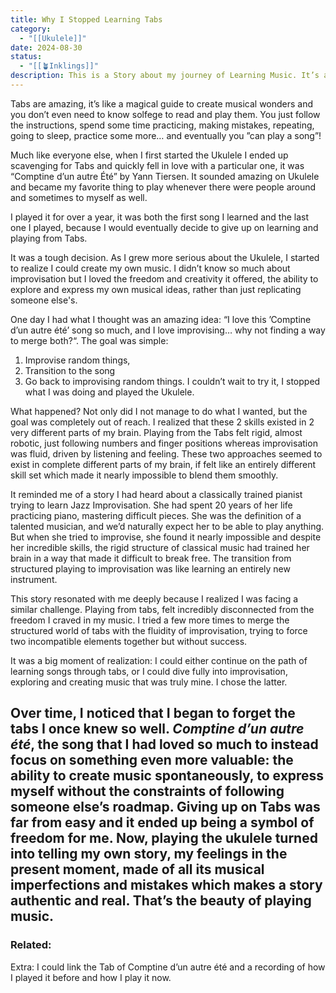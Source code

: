 ```yaml
---
title: Why I Stopped Learning Tabs
category:
  - "[[Ukulele]]"
date: 2024-08-30
status:
  - "[[🪴Inklings]]"
description: This is a Story about my journey of Learning Music. It’s about how I gave up on TABS to focus on Free Improvisation instead
---
```

Tabs are amazing, it’s like a magical guide to create musical wonders and you don’t even need to know solfege to read and play them. You just follow the instructions, spend some time practicing, making mistakes, repeating, going to sleep, practice some more… and eventually you ”can play a song”! 

Much like everyone else, when I first started the Ukulele I ended up scavenging for Tabs and quickly fell in love with a particular one, it was “Comptine d’un autre Été” by Yann Tiersen. It sounded amazing on Ukulele and became my favorite thing to play whenever there were people around and sometimes to myself as well. 

I played it for over a year, it was both the first song I learned and the last one I played, because I would eventually decide to give up on learning and playing from Tabs.

It was a tough decision. As I grew more serious about the Ukulele, I started to realize I could create my own music. I didn’t know so much about improvisation but I loved the freedom and creativity it offered, the ability to explore and express my own musical ideas, rather than just replicating someone else's.

One day I had what I thought was an amazing idea: “I love this ’Comptine d’un autre été’ song so much, and I love improvising… why not finding a way to merge both?“. The goal was simple: 
1. Improvise random things, 
2. Transition to the song 
3. Go back to improvising random things.
I couldn’t wait to try it, I stopped what I was doing and played the Ukulele. 

What happened? Not only did I not manage to do what I wanted, but the goal was completely out of reach. I realized that these 2 skills existed in 2 very different parts of my brain. Playing from the Tabs felt rigid, almost robotic, just following numbers and finger positions whereas improvisation was fluid, driven by listening and feeling. These two approaches seemed to exist in complete different parts of my brain, if felt like an entirely different skill set which made it nearly impossible to blend them smoothly.

It reminded me of a story I had heard about a classically trained pianist trying to learn Jazz Improvisation. She had spent 20 years of her life practicing piano, mastering difficult pieces. She was the definition of a talented musician, and we’d naturally expect her to be able to play anything. But when she tried to improvise, she found it nearly impossible and despite her incredible skills, the rigid structure of classical music had trained her brain in a way that made it difficult to break free. The transition from structured playing to improvisation was like learning an entirely new instrument.

This story resonated with me deeply because I realized I was facing a similar challenge. Playing from tabs, felt incredibly disconnected from the freedom I craved in my music. I tried a few more times to merge the structured world of tabs with the fluidity of improvisation, trying to force two incompatible elements together but without success.

It was a big moment of realization: I could either continue on the path of learning songs through tabs, or I could dive fully into improvisation, exploring and creating music that was truly mine. I chose the latter.

Over time, I noticed that I began to forget the tabs I once knew so well. *Comptine d’un autre été*, the song that I had loved so much to instead focus on something even more valuable: the ability to create music spontaneously, to express myself without the constraints of following someone else’s roadmap. Giving up on Tabs was far from easy and it ended up being a symbol of freedom for me. Now, playing the ukulele turned into telling my own story, my feelings in the present moment, made of all its musical imperfections and mistakes which makes a story authentic and real. That’s the beauty of playing music.
---
### Related:

Extra: I could link the Tab of Comptine d’un autre été and a recording of how I played it before and how I play it now.